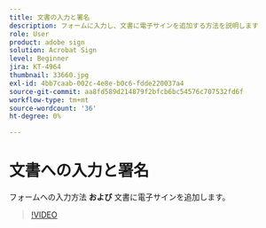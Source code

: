 ```yaml
---
title: 文書の入力と署名
description: フォームに入力し、文書に電子サインを追加する方法を説明します
role: User
product: adobe sign
solution: Acrobat Sign
level: Beginner
jira: KT-4964
thumbnail: 33660.jpg
exl-id: 4bb7caab-002c-4e8e-b0c6-fdde220037a4
source-git-commit: aa8fd589d214879f2bfcb6bc54576c707532fd6f
workflow-type: tm+mt
source-wordcount: '36'
ht-degree: 0%

---
```


# 文書への入力と署名

フォームへの入力方法 **および** 文書に電子サインを追加します。

>[!VIDEO](https://video.tv.adobe.com/v/33660?quality=12&learn=on&hidetitle=true)
